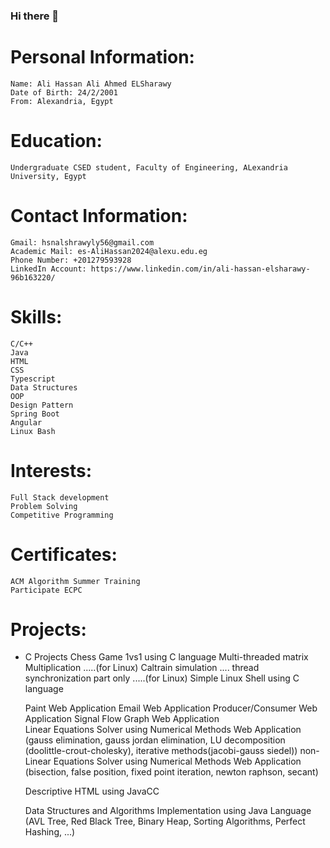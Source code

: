 ### Hi there 👋

# Personal Information:
    Name: Ali Hassan Ali Ahmed ELSharawy
    Date of Birth: 24/2/2001
    From: Alexandria, Egypt

# Education:
    Undergraduate CSED student, Faculty of Engineering, ALexandria University, Egypt
  
# Contact Information:
    Gmail: hsnalshrawyly56@gmail.com
    Academic Mail: es-AliHassan2024@alexu.edu.eg
    Phone Number: +201279593928
    LinkedIn Account: https://www.linkedin.com/in/ali-hassan-elsharawy-96b163220/ 

# Skills:
    C/C++
    Java
    HTML
    CSS
    Typescript
    Data Structures
    OOP
    Design Pattern
    Spring Boot
    Angular
    Linux Bash

# Interests:
    Full Stack development
    Problem Solving
    Competitive Programming

# Certificates:
    ACM Algorithm Summer Training
    Participate ECPC

# Projects:
  - C Projects
      Chess Game 1vs1 using C language
      Multi-threaded matrix Multiplication .....(for Linux)
      Caltrain simulation .... thread synchronization part only .....(for Linux)
      Simple Linux Shell using C language

      Paint Web Application
      Email Web Application
      Producer/Consumer Web Application
      Signal Flow Graph Web Application  
      Linear Equations Solver using Numerical Methods Web Application
        (gauss elimination, gauss jordan elimination, LU decomposition (doolittle-crout-cholesky), iterative methods(jacobi-gauss siedel))
      non-Linear Equations Solver using Numerical Methods Web Application
        (bisection, false position, fixed point iteration, newton raphson, secant)

      Descriptive HTML using JavaCC

      Data Structures and Algorithms Implementation using Java Language
        (AVL Tree, Red Black Tree, Binary Heap, Sorting Algorithms, Perfect Hashing, ...)
